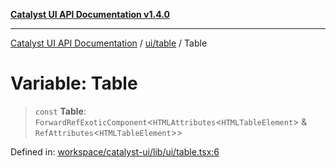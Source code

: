 [**Catalyst UI API Documentation v1.4.0**](../../../README.md)

---

[Catalyst UI API Documentation](../../../README.md) / [ui/table](../README.md) / Table

# Variable: Table

> `const` **Table**: `ForwardRefExoticComponent`\<`HTMLAttributes`\<`HTMLTableElement`\> & `RefAttributes`\<`HTMLTableElement`\>\>

Defined in: [workspace/catalyst-ui/lib/ui/table.tsx:6](https://github.com/TheBranchDriftCatalyst/catalyst-ui/blob/main/lib/ui/table.tsx#L6)

